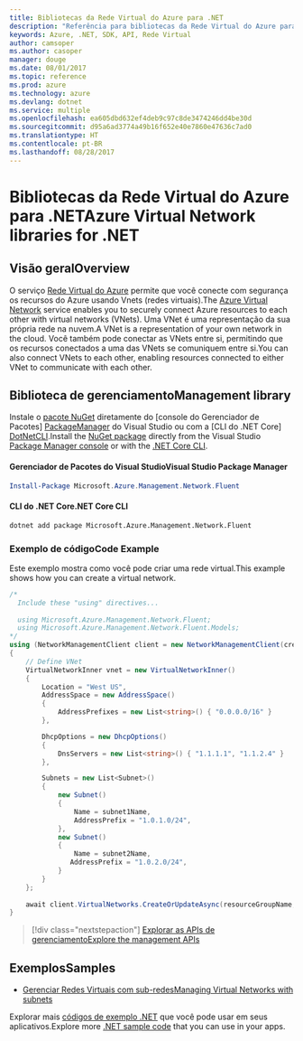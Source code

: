 ```yaml
---
title: Bibliotecas da Rede Virtual do Azure para .NET
description: "Referência para bibliotecas da Rede Virtual do Azure para .NET"
keywords: Azure, .NET, SDK, API, Rede Virtual
author: camsoper
ms.author: casoper
manager: douge
ms.date: 08/01/2017
ms.topic: reference
ms.prod: azure
ms.technology: azure
ms.devlang: dotnet
ms.service: multiple
ms.openlocfilehash: ea605dbd632ef4deb9c97c8de3474246dd4be30d
ms.sourcegitcommit: d95a6ad3774a49b16f652e40e7860e47636c7ad0
ms.translationtype: HT
ms.contentlocale: pt-BR
ms.lasthandoff: 08/28/2017
---
```

# <a name="azure-virtual-network-libraries-for-net"></a><span data-ttu-id="fd5e0-104">Bibliotecas da Rede Virtual do Azure para .NET</span><span class="sxs-lookup"><span data-stu-id="fd5e0-104">Azure Virtual Network libraries for .NET</span></span>

## <a name="overview"></a><span data-ttu-id="fd5e0-105">Visão geral</span><span class="sxs-lookup"><span data-stu-id="fd5e0-105">Overview</span></span>
<span data-ttu-id="fd5e0-106">O serviço [Rede Virtual do Azure](/azure/virtual-network/virtual-networks-overview) permite que você conecte com segurança os recursos do Azure usando Vnets (redes virtuais).</span><span class="sxs-lookup"><span data-stu-id="fd5e0-106">The [Azure Virtual Network](/azure/virtual-network/virtual-networks-overview) service enables you to securely connect Azure resources to each other with virtual networks (VNets).</span></span> <span data-ttu-id="fd5e0-107">Uma VNet é uma representação da sua própria rede na nuvem.</span><span class="sxs-lookup"><span data-stu-id="fd5e0-107">A VNet is a representation of your own network in the cloud.</span></span> <span data-ttu-id="fd5e0-108">Você também pode conectar as VNets entre si, permitindo que os recursos conectados a uma das VNets se comuniquem entre si.</span><span class="sxs-lookup"><span data-stu-id="fd5e0-108">You can also connect VNets to each other, enabling resources connected to either VNet to communicate with each other.</span></span> 

## <a name="management-library"></a><span data-ttu-id="fd5e0-109">Biblioteca de gerenciamento</span><span class="sxs-lookup"><span data-stu-id="fd5e0-109">Management library</span></span>

<span data-ttu-id="fd5e0-110">Instale o [pacote NuGet](https://www.nuget.org/packages/Microsoft.Azure.Management.Network.Fluent) diretamente do [console do Gerenciador de Pacotes] [ PackageManager] do Visual Studio ou com a [CLI do .NET Core] [DotNetCLI].</span><span class="sxs-lookup"><span data-stu-id="fd5e0-110">Install the [NuGet package](https://www.nuget.org/packages/Microsoft.Azure.Management.Network.Fluent) directly from the Visual Studio [Package Manager console][PackageManager] or with the [.NET Core CLI][DotNetCLI].</span></span>

#### <a name="visual-studio-package-manager"></a><span data-ttu-id="fd5e0-111">Gerenciador de Pacotes do Visual Studio</span><span class="sxs-lookup"><span data-stu-id="fd5e0-111">Visual Studio Package Manager</span></span>

```powershell
Install-Package Microsoft.Azure.Management.Network.Fluent
```

#### <a name="net-core-cli"></a><span data-ttu-id="fd5e0-112">CLI do .NET Core</span><span class="sxs-lookup"><span data-stu-id="fd5e0-112">.NET Core CLI</span></span>

```bash
dotnet add package Microsoft.Azure.Management.Network.Fluent
```

### <a name="code-example"></a><span data-ttu-id="fd5e0-113">Exemplo de código</span><span class="sxs-lookup"><span data-stu-id="fd5e0-113">Code Example</span></span>
<span data-ttu-id="fd5e0-114">Este exemplo mostra como você pode criar uma rede virtual.</span><span class="sxs-lookup"><span data-stu-id="fd5e0-114">This example shows how you can create a virtual network.</span></span>

```csharp
/* 
  Include these "using" directives...
  
  using Microsoft.Azure.Management.Network.Fluent;
  using Microsoft.Azure.Management.Network.Fluent.Models;
*/
using (NetworkManagementClient client = new NetworkManagementClient(credentials))
{
    // Define VNet
    VirtualNetworkInner vnet = new VirtualNetworkInner()
    {
        Location = "West US",
        AddressSpace = new AddressSpace()
        {
            AddressPrefixes = new List<string>() { "0.0.0.0/16" }
        },

        DhcpOptions = new DhcpOptions()
        {
            DnsServers = new List<string>() { "1.1.1.1", "1.1.2.4" }
        },

        Subnets = new List<Subnet>()
        {
            new Subnet()
            {
                Name = subnet1Name,
                AddressPrefix = "1.0.1.0/24",
            },
            new Subnet()
            {
                Name = subnet2Name,
               AddressPrefix = "1.0.2.0/24",
            }
        }
    };
    
    await client.VirtualNetworks.CreateOrUpdateAsync(resourceGroupName, vNetName, vnet);
}

```

> [!div class="nextstepaction"]
> [<span data-ttu-id="fd5e0-115">Explorar as APIs de gerenciamento</span><span class="sxs-lookup"><span data-stu-id="fd5e0-115">Explore the management APIs</span></span>](/dotnet/api/overview/azure/network/management)

## <a name="samples"></a><span data-ttu-id="fd5e0-116">Exemplos</span><span class="sxs-lookup"><span data-stu-id="fd5e0-116">Samples</span></span>
- [<span data-ttu-id="fd5e0-117">Gerenciar Redes Virtuais com sub-redes</span><span class="sxs-lookup"><span data-stu-id="fd5e0-117">Managing Virtual Networks with subnets</span></span>](https://github.com/Azure-Samples/network-dotnet-manage-virtual-network)

<span data-ttu-id="fd5e0-118">Explorar mais [códigos de exemplo .NET](https://azure.microsoft.com/resources/samples/?platform=dotnet) que você pode usar em seus aplicativos.</span><span class="sxs-lookup"><span data-stu-id="fd5e0-118">Explore more [.NET sample code](https://azure.microsoft.com/resources/samples/?platform=dotnet) that you can use in your apps.</span></span>


[PackageManager]: https://docs.microsoft.com/nuget/tools/package-manager-console 
[DotNetCLI]: https://docs.microsoft.com/dotnet/core/tools/dotnet-add-package 

